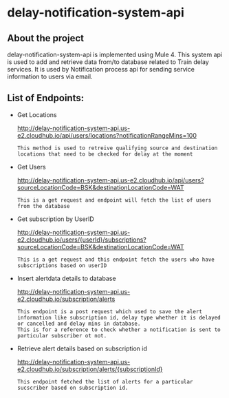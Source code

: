 # delay-notification-system-api

## About the project 

delay-notification-system-api is implemented using Mule 4.
This system api is used to add and retrieve data from/to database related to Train delay services.
It is used by Notification process api for sending service information to users via email.

## List of Endpoints:

- Get Locations

    http://delay-notification-system-api.us-e2.cloudhub.io/api/users/locations?notificationRangeMins=100

      This method is used to retreive qualifying source and destination locations that need to be checked for delay at the moment
      
- Get Users

    http://delay-notification-system-api.us-e2.cloudhub.io/api/users?sourceLocationCode=BSK&destinationLocationCode=WAT

      This is a get request and endpoint will fetch the list of users from the database
      
- Get subscription by UserID  

    http://delay-notification-system-api.us-e2.cloudhub.io/users/{userId}/subscriptions?sourceLocationCode=BSK&destinationLocationCode=WAT

      This is a get request and this endpoint fetch the users who have subscriptions based on userID
      
- Insert alertdata details to database      

    http://delay-notification-system-api.us-e2.cloudhub.io/subscription/alerts

      This endpoint is a post request which used to save the alert information like subscription id, delay type whether it is delayed or cancelled and delay mins in database.
      This is for a reference to check whether a notification is sent to particular subscriber ot not.
      
- Retrieve alert details based on subscription id 

    http://delay-notification-system-api.us-e2.cloudhub.io/subscription/alerts/{subscriptionId}

      This endpoint fetched the list of alerts for a particular sucscriber based on subscription id.
    
